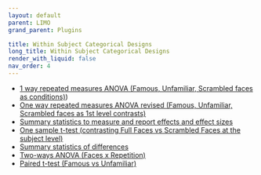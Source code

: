 ```yaml
---
layout: default
parent: LIMO
grand_parent: Plugins

title: Within Subject Categorical Designs
long_title: Within Subject Categorical Designs
render_with_liquid: false
nav_order: 4
---
```

- [1 way repeated measures ANOVA (Famous, Unfamiliar, Scrambled faces as conditions)](https://raw.githubusercontent.com/LIMO-EEG-Toolbox/limo_meeg/wiki/2.-One-way-repeated-measures-ANOVA-(Famous,-Unfamiliar,-Scrambled-faces-as-conditions)))
- [One way repeated measures ANOVA revised (Famous, Unfamiliar, Scrambled faces as 1st level contrasts)](https://raw.githubusercontent.com/LIMO-EEG-Toolbox/limo_meeg/wiki/3.--One-way-repeated-measures-ANOVA-revised-(Famous,-Unfamiliar,-Scrambled-faces-as-1st-level-contrasts))
- [Summary statistics to measure and report effects and effect sizes](https://raw.githubusercontent.com/LIMO-EEG-Toolbox/limo_meeg/wiki/4.-Summary-statistics:-Effects-and-Effect-sizes)
- [One sample t-test (contrasting Full Faces vs Scrambled Faces at the subject level)](https://raw.githubusercontent.com/LIMO-EEG-Toolbox/limo_meeg/wiki/5.-One-sample-t-test-(contrasting-Full-Faces-vs-Scrambled-Faces-at-the-subject-level))
- [Summary statistics of differences](https://raw.githubusercontent.com/LIMO-EEG-Toolbox/limo_meeg/wiki/6.-Summary-statistics-of-differences)
- [Two-ways ANOVA (Faces x Repetition)](https://raw.githubusercontent.com/LIMO-EEG-Toolbox/limo_meeg/wiki/7.-Two-ways-ANOVA-(Faces-x-Repetition))
- [Paired t-test (Famous vs Unfamiliar)](https://raw.githubusercontent.com/LIMO-EEG-Toolbox/limo_meeg/wiki/8.-Paired-t-test-(Famous-vs-Unfamiliar))